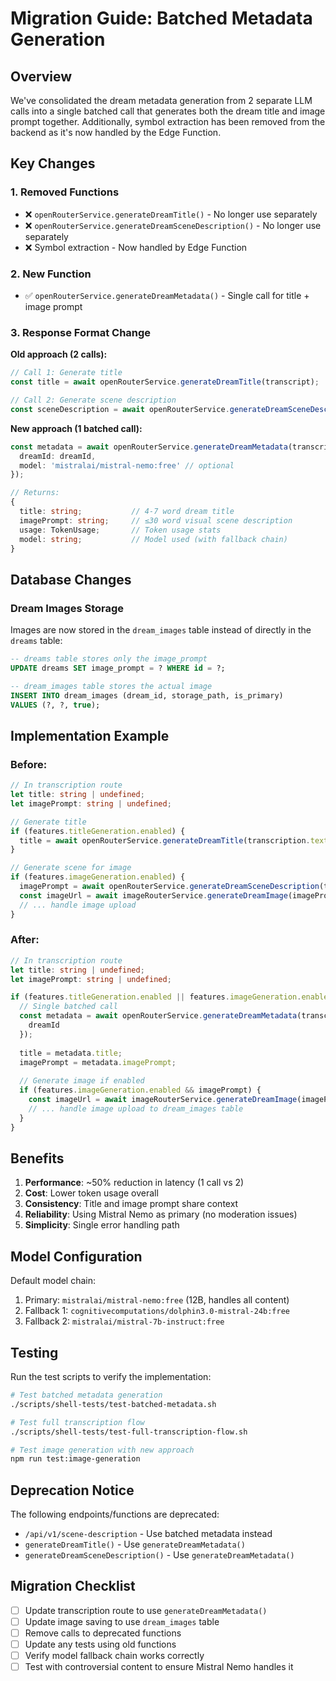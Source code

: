 # Migration Guide: Batched Metadata Generation

## Overview

We've consolidated the dream metadata generation from 2 separate LLM calls into a single batched call that generates both the dream title and image prompt together. Additionally, symbol extraction has been removed from the backend as it's now handled by the Edge Function.

## Key Changes

### 1. Removed Functions
- ❌ `openRouterService.generateDreamTitle()` - No longer use separately
- ❌ `openRouterService.generateDreamSceneDescription()` - No longer use separately  
- ❌ Symbol extraction - Now handled by Edge Function

### 2. New Function
- ✅ `openRouterService.generateDreamMetadata()` - Single call for title + image prompt

### 3. Response Format Change

**Old approach (2 calls):**
```typescript
// Call 1: Generate title
const title = await openRouterService.generateDreamTitle(transcript);

// Call 2: Generate scene description  
const sceneDescription = await openRouterService.generateDreamSceneDescription(transcript);
```

**New approach (1 batched call):**
```typescript
const metadata = await openRouterService.generateDreamMetadata(transcript, {
  dreamId: dreamId,
  model: 'mistralai/mistral-nemo:free' // optional
});

// Returns:
{
  title: string;           // 4-7 word dream title
  imagePrompt: string;     // ≤30 word visual scene description
  usage: TokenUsage;       // Token usage stats
  model: string;           // Model used (with fallback chain)
}
```

## Database Changes

### Dream Images Storage
Images are now stored in the `dream_images` table instead of directly in the `dreams` table:

```sql
-- dreams table stores only the image_prompt
UPDATE dreams SET image_prompt = ? WHERE id = ?;

-- dream_images table stores the actual image
INSERT INTO dream_images (dream_id, storage_path, is_primary) 
VALUES (?, ?, true);
```

## Implementation Example

### Before:
```typescript
// In transcription route
let title: string | undefined;
let imagePrompt: string | undefined;

// Generate title
if (features.titleGeneration.enabled) {
  title = await openRouterService.generateDreamTitle(transcription.text);
}

// Generate scene for image
if (features.imageGeneration.enabled) {
  imagePrompt = await openRouterService.generateDreamSceneDescription(transcription.text);
  const imageUrl = await imageRouterService.generateDreamImage(imagePrompt);
  // ... handle image upload
}
```

### After:
```typescript
// In transcription route  
let title: string | undefined;
let imagePrompt: string | undefined;

if (features.titleGeneration.enabled || features.imageGeneration.enabled) {
  // Single batched call
  const metadata = await openRouterService.generateDreamMetadata(transcription.text, {
    dreamId
  });
  
  title = metadata.title;
  imagePrompt = metadata.imagePrompt;
  
  // Generate image if enabled
  if (features.imageGeneration.enabled && imagePrompt) {
    const imageUrl = await imageRouterService.generateDreamImage(imagePrompt);
    // ... handle image upload to dream_images table
  }
}
```

## Benefits

1. **Performance**: ~50% reduction in latency (1 call vs 2)
2. **Cost**: Lower token usage overall
3. **Consistency**: Title and image prompt share context
4. **Reliability**: Using Mistral Nemo as primary (no moderation issues)
5. **Simplicity**: Single error handling path

## Model Configuration

Default model chain:
1. Primary: `mistralai/mistral-nemo:free` (12B, handles all content)
2. Fallback 1: `cognitivecomputations/dolphin3.0-mistral-24b:free`
3. Fallback 2: `mistralai/mistral-7b-instruct:free`

## Testing

Run the test scripts to verify the implementation:

```bash
# Test batched metadata generation
./scripts/shell-tests/test-batched-metadata.sh

# Test full transcription flow
./scripts/shell-tests/test-full-transcription-flow.sh

# Test image generation with new approach
npm run test:image-generation
```

## Deprecation Notice

The following endpoints/functions are deprecated:
- `/api/v1/scene-description` - Use batched metadata instead
- `generateDreamTitle()` - Use `generateDreamMetadata()`
- `generateDreamSceneDescription()` - Use `generateDreamMetadata()`

## Migration Checklist

- [ ] Update transcription route to use `generateDreamMetadata()`
- [ ] Update image saving to use `dream_images` table
- [ ] Remove calls to deprecated functions
- [ ] Update any tests using old functions
- [ ] Verify model fallback chain works correctly
- [ ] Test with controversial content to ensure Mistral Nemo handles it